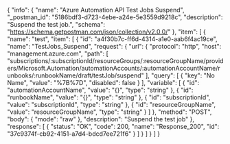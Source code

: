 {
  "info": {
    "name": "Azure Automation API Test Jobs Suspend",
    "_postman_id": "5186bdf3-d723-4ebe-a24e-5e3559d9218c",
    "description": "Suspend the test job.",
    "schema": "https://schema.getpostman.com/json/collection/v2.0.0/"
  },
  "item": [
    {
      "name": "test",
      "item": [
        {
          "id": "a4f30b7c-ff6d-4314-a1e0-aab6f4ac19ce",
          "name": "TestJobs_Suspend",
          "request": {
            "url": {
              "protocol": "http",
              "host": "management.azure.com",
              "path": [
                "subscriptions/:subscriptionId/resourceGroups/:resourceGroupName/providers/Microsoft.Automation/automationAccounts/:automationAccountName/runbooks/:runbookName/draft/testJob/suspend"
              ],
              "query": [
                {
                  "key": "No Name",
                  "value": "%7B%7D",
                  "disabled": false
                }
              ],
              "variable": [
                {
                  "id": "automationAccountName",
                  "value": "{}",
                  "type": "string"
                },
                {
                  "id": "runbookName",
                  "value": "{}",
                  "type": "string"
                },
                {
                  "id": "subscriptionId",
                  "value": "subscriptionId",
                  "type": "string"
                },
                {
                  "id": "resourceGroupName",
                  "value": "resourceGroupName",
                  "type": "string"
                }
              ]
            },
            "method": "POST",
            "body": {
              "mode": "raw"
            },
            "description": "Suspend the test job"
          },
          "response": [
            {
              "status": "OK",
              "code": 200,
              "name": "Response_200",
              "id": "37c9374f-cb92-4151-a7d4-bdcd7ee721f6"
            }
          ]
        }
      ]
    }
  ]
}